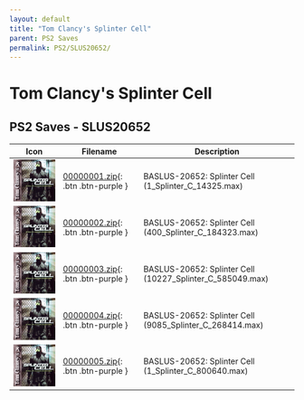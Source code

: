 ```yaml
---
layout: default
title: "Tom Clancy's Splinter Cell"
parent: PS2 Saves
permalink: PS2/SLUS20652/
---
```

# Tom Clancy's Splinter Cell

## PS2 Saves - SLUS20652

| Icon | Filename | Description |
|------|----------|-------------|
| ![Tom Clancy's Splinter Cell](icon0.png) | [00000001.zip](00000001.zip){: .btn .btn-purple } | BASLUS-20652: Splinter Cell (1_Splinter_C_14325.max) |
| ![Tom Clancy's Splinter Cell](icon0.png) | [00000002.zip](00000002.zip){: .btn .btn-purple } | BASLUS-20652: Splinter Cell (400_Splinter_C_184323.max) |
| ![Tom Clancy's Splinter Cell](icon0.png) | [00000003.zip](00000003.zip){: .btn .btn-purple } | BASLUS-20652: Splinter Cell (10227_Splinter_C_585049.max) |
| ![Tom Clancy's Splinter Cell](icon0.png) | [00000004.zip](00000004.zip){: .btn .btn-purple } | BASLUS-20652: Splinter Cell (9085_Splinter_C_268414.max) |
| ![Tom Clancy's Splinter Cell](icon0.png) | [00000005.zip](00000005.zip){: .btn .btn-purple } | BASLUS-20652: Splinter Cell (1_Splinter_C_800640.max) |
